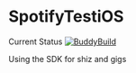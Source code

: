 # SpotifyTestiOS

Current Status
[![BuddyBuild](https://dashboard.buddybuild.com/api/statusImage?appID=57e38286a0f5470100fef493&branch=master&build=latest)](https://dashboard.buddybuild.com/apps/57e38286a0f5470100fef493/build/latest)

Using the SDK for shiz and gigs
